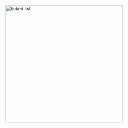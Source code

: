 <p float="left">
   <img src="https://github.com/mo7amedaliEbaid/ds_dart/blob/129c2fd7ce2782ac4604576d69ac77edcc92df30/assets/linked_list.png" width="370"  alt="linked list"/>
</p>